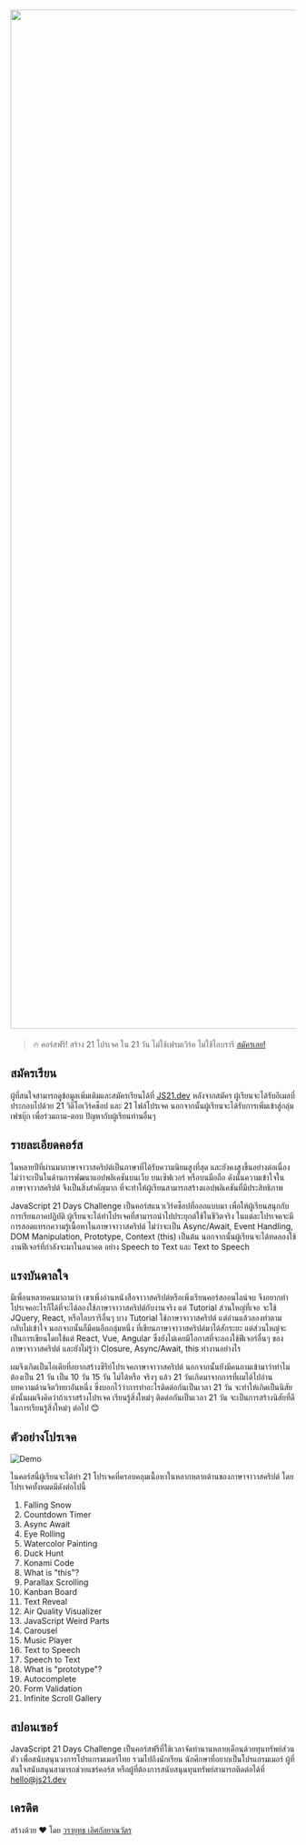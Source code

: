 <h1 align="center">
<img width="1792" alt="Cover" src="https://user-images.githubusercontent.com/4281887/76942900-0c5da880-6931-11ea-98ad-67aa53604024.png">
</h1>

> 🔥 คอร์สฟรี! สร้าง 21 โปรเจค ใน 21 วัน ไม่ใช้เฟรมเวิร์ค ไม่ใช้ไลบรารี [สมัครเลย!](https://js21.dev/)

## สมัครเรียน

ผู้ที่สนใจสามารถดูข้อมูลเพิ่มเติมและสมัครเรียนได้ที่ [JS21.dev](https://www.js21.dev/) หลังจากสมัคร ผู้เรียนจะได้รับอีเมลที่ประกอบไปด้วย 21 วิดีโอเวิร์คช็อป และ 21 ไฟล์โปรเจค นอกจากนั้นผู้เรียนจะได้รับการเพิ่มเข้าสู่กลุ่มเฟซบุ๊ก เพื่อร่วมถาม-ตอบ ปัญหากับผู้เรียนท่านอื่นๆ

## รายละเอียดคอร์ส

ในหลายปีที่ผ่านมาภาษาจาวาสคริปต์เป็นภาษาที่ได้รับความนิยมสูงที่สุด และยังคงสูงขึ้นอย่างต่อเนื่อง ไม่ว่าจะเป็นในด้านการพัฒนาแอปพลิเคชันบนเว็บ บนเซิฟเวอร์ หรือบนมือถือ ดังนั้นความเข้าใจในภาษาจาวาสคริปต์ จึงเป็นสิ่งสำคัญมาก ที่จะทำให้ผู้เรียนสามารถสร้างแอปพลิเคชันที่มีประสิทธิภาพ

JavaScript 21 Days Challenge เป็นคอร์สแนวเวิร์คช็อปที่ออกแบบมา เพื่อให้ผู้เรียนสนุกกับการเรียนภาคปฏิบัติ ผู้เรียนจะได้ทำโปรเจคที่สามารถนำไปประยุกต์ใช้ในชีวิตจริง ในแต่ละโปรเจคจะมีการสอดแทรกความรู้เนื้อหาในภาษาจาวาสคริปต์ ไม่ว่าจะเป็น Async/Await, Event Handling, DOM Manipulation, Prototype, Context (this) เป็นต้น นอกจากนั้นผู้เรียนจะได้ทดลองใช้งานฟีเจอร์ที่กำลังจะมาในอนาคต อย่าง Speech to Text และ Text to Speech

## แรงบันดาลใจ

มีเพื่อนหลายคนมาถามว่า เขาเพิ่งอ่านหนังสือจาวาสคริปต์หรือเพิ่งเรียนคอร์สออนไลน์จบ จึงอยากทำโปรเจคอะไรก็ได้ที่จะได้ลองใช้ภาษาจาวาสคริปต์กับงานจริง แต่ Tutorial ส่วนใหญ่ที่เจอ จะใช้ JQuery, React, หรือไลบรารีอื่นๆ บาง Tutorial ใช้ภาษาจาวาสคริปต์ แต่อ่านแล้วลองทำตาม กลับไม่เข้าใจ นอกจากนั้นก็มีคนอีกกลุ่มหนึ่ง ที่เขียนภาษาจาวาสคริปต์มาได้สักระยะ แต่ส่วนใหญ่จะเป็นการเขียนโดยใช้แต่ React, Vue, Angular ซึ่งยังไม่เคยมีโอกาสที่จะลองใช้ฟีเจอร์อื่นๆ ของภาษาจาวาสคริปต์ และยังไม่รู้ว่า Closure, Async/Await, this ทำงานอย่างไร

ผมจึงเกิดเป็นไอเดียที่อยากสร้างซีรีย์โปรเจคภาษาจาวาสคริปต์ นอกจากนั้นยังมีคนถามเข้ามาว่าทำไมต้องเป็น 21 วัน เป็น 10 วัน 15 วัน ไม่ได้หรือ จริงๆ แล้ว 21 วันเกิดมาจากการที่ผมได้ไปอ่านบทความด้านจิตวิทยาอันหนึ่ง ซึ่งบอกไว้ว่าการทำอะไรติดต่อกันเป็นเวลา 21 วัน จะทำให้เกิดเป็นนิสัย ดังนั้นผมจึงคิดว่าถ้าเราสร้างโปรเจค เรียนรู้สิ่งใหม่ๆ ติดต่อกันเป็นเวลา 21 วัน จะเป็นการสร้างนิสัยที่ดีในการเรียนรู้สิ่งใหม่ๆ ต่อไป 😊

## ตัวอย่างโปรเจค

![Demo](https://user-images.githubusercontent.com/4281887/76953311-19829380-6941-11ea-99d4-088be398ab61.gif)

ในคอร์สนี้ผู้เรียนจะได้ทำ 21 โปรเจคที่ครอบคลุมเนื้อหาในหลากหลายด้านของภาษาจาวาสคริปต์ โดยโปรเจคทั้งหมดมีดังต่อไปนี้

1. Falling Snow
1. Countdown Timer
1. Async Await
1. Eye Rolling
1. Watercolor Painting
1. Duck Hunt
1. Konami Code
1. What is "this"?
1. Parallax Scrolling
1. Kanban Board
1. Text Reveal
1. Air Quality Visualizer
1. JavaScript Weird Parts
1. Carousel
1. Music Player
1. Text to Speech
1. Speech to Text
1. What is "prototype"?
1. Autocomplete
1. Form Validation
1. Infinite Scroll Gallery

## สปอนเซอร์

JavaScript 21 Days Challenge เป็นคอร์สฟรีที่ใช้เวลาจัดทำนานหลายเดือนด้วยทุนทรัพย์ส่วนตัว เพื่อสนับสนุนวงการโปรแกรมเมอร์ไทย รวมไปถึงนักเรียน นักศึกษาที่อยากเป็นโปรแกรมเมอร์ ผู้ที่สนใจสนับสนุนสามารถช่วยแชร์คอร์ส หรือผู้ที่ต้องการสนับสนุนทุนทรัพย์สามารถติดต่อได้ที่ hello@js21.dev

## เครดิต

สร้างด้วย ♥ โดย [วรายุทธ เลิศกัลยาณวัตร](https://github.com/lvarayut)
